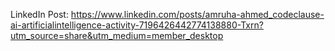 LinkedIn Post:  https://www.linkedin.com/posts/amruha-ahmed_codeclause-ai-artificialintelligence-activity-7196426442774138880-Txrn?utm_source=share&utm_medium=member_desktop
